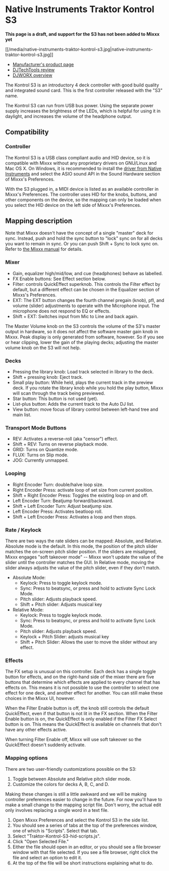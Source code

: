 # Native Instruments Traktor Kontrol S3

**This page is a draft, and support for the S3 has not been added to Mixxx yet**

[[/media/native-instruments-traktor-kontrol-s3.jpg|native-instruments-traktor-kontrol-s3.jpg]]

  - [Manufacturer's product
    page](https://www.native-instruments.com/en/products/traktor/dj-controllers/traktor-kontrol-s3/)
  - [DJTechTools
    review](https://djtechtools.com/2019/10/16/traktor-kontrol-s3-the-middle-child-for-the-mk3-traktor-generation/)
  - [DJWORX
    overview](https://djworx.com/the-traktor-kontrol-s3-we-have-it-but-not-the-software/)

The Kontrol S3 is an introductory 4 deck controller with good build
quality and integrated sound card. This is the first controller released
with the "S3" name.

The Kontrol S3 can run from USB bus power. Using the separate power
supply increases the brightness of the LEDs, which is helpful for using
it in daylight, and increases the volume of the headphone output.

## Compatibility

### Controller

The Kontrol S3 is a USB class compliant audio and HID device,
so it is compatible with Mixxx without any proprietary drivers on
GNU/Linux and Mac OS X. On Windows, it is recommended to install the
[driver from Native
Instruments](https://www.native-instruments.com/en/support/downloads/drivers-other-files/)
and select the ASIO sound API in the Sound Hardware section of Mixxx's
Preferences.

With the S3 plugged in, a MIDI device is listed as an available
controller in Mixxx's Preferences. The controller uses
HID for the knobs, buttons, and other components on the device, so the
mapping can only be loaded when you select the HID device on the left
side of Mixxx's Preferences.

## Mapping description

Note that Mixxx doesn't have the concept of a single "master" deck for
sync. Instead, push and hold the sync button to "lock" sync on for all
decks you want to remain in sync. Or you can push Shift + Sync to lock
sync on. Refer to [the Mixxx
manual](http://www.mixxx.org/manual/2.0/chapters/djing_with_mixxx.html#master-sync)
for details.

### Mixer

  - Gain, equalizer high/mid/low, and cue (headphones)
    behave as labelled.
  - FX Enable buttons: See Effect section below.
  - Filter: controls QuickEffect superknob. This controls the Filter
    effect by default, but a different effect can be chosen in the
    Equalizer section of Mixxs's Preferences.
  - EXT: The EXT button changes the fourth channel pregain (knob), pfl, and volume (slider) adjustments to operate with the Microphone input.  The microphone does not respond to EQ or effects.
  - Shift + EXT: Switches input from Mic to Line and back again.

The Master Volume knob on the S3 controls the volume of the S3's master
output in hardware, so it does not affect the software master gain knob
in Mixxx. Peak display is only generated from software, however. So if
you see or hear clipping, lower the gain of the playing decks; adjusting
the master volume knob on the S3 will not help.

### Decks

  - Pressing the library knob: Load track selected in library to the deck.
  - Shift + pressing knob: Eject track.
  - Small play button: While held, plays the current track in the preview deck.  If you rotate the library knob while you hold the play button, Mixxx will scan through the track being previewed.
  - Star button: This button is not used (yet).
  - List-plus button: Adds the current track to the Auto DJ list.
  - View button: move focus of library control between left-hand tree and main list.

### Transport Mode Buttons

  - REV: Activates a reverse-roll (aka "censor") effect.
  - Shift + REV: Turns on reverse playback mode.
  - GRID: Turns on Quantize mode.
  - FLUX: Turns on Slip mode.
  - JOG: Currently unmapped.

### Looping

  - Right Encoder Turn: double/halve loop size.
  - Right Encoder Press: activate loop of set size from current position.
  - Shift + Right Encoder Press: Toggles the existing loop on and off.
  - Left Encoder Turn: Beatjump forward/backward.
  - Shift + Left Encoder Turn: Adjust beatjump size.
  - Left Encoder Press: Activates beatloop roll.
  - Shift + Left Encoder Press: Activates a loop and then stops.

<!-- end list -->

### Rate / Keylock

There are two ways the rate sliders can be mapped: Absolute, and Relative.  Absolute mode is the default. In this mode, the position of the pitch slider matches the on-screen pitch slider position.  If the sliders are misaligned, Mixxx engages "soft takeover mode" -- Mixxx won't update the value of the slider until the controller matches the GUI. In Relative mode, moving the slider always adjusts the value of the pitch slider, even if they don't match.
 
  - Absolute Mode:
    - Keylock: Press to toggle keylock mode.
    - Sync: Press to beatsync, or press and hold to activate Sync Lock Mode.
    - Pitch slider: Adjusts playback speed.
    - Shift + Pitch slider: Adjusts musical key
  - Relative Mode:
    - Keylock: Press to toggle keylock mode.
    - Sync: Press to beatsync, or press and hold to activate Sync Lock Mode.
    - Pitch slider: Adjusts playback speed.
    - Keylock + Pitch Slider: adjusts musical key
    - Shift + Pitch Slider: Allows the user to move the slider without any effect.

### Effects

The FX setup is unusual on this controller.  Each deck has a single toggle button for effects, and on the right-hand side of the mixer there are five buttons that determine which effects are applied to every channel that has effects on.  This means it is not possible to use the controller to select one effect for one deck, and another effect for another.  You can still make these choices in the Mixxx UI, however.

When the Filter Enable button is off, the knob still controls the default QuickEffect, even if that button is not lit in the FX section. When the Filter Enable button is on, the QuickEffect is only enabled if the Filter FX Select button is on.  This means the QuickEffect is available on channels that don't have any other effects active.

When turning Filter Enable off, Mixxx will use soft takeover so the QuickEffect doesn't suddenly activate.

### Mapping options

There are two user-friendly customizations possible on the S3:

  1. Toggle between Absolute and Relative pitch slider mode.
  1. Customize the colors for decks A, B, C, and D.

Making these changes is still a little awkward and we will be making
controller preferences easier to change in the future. For now you'll
have to make a small change to the mapping script file. Don't worry, the
actual edit only involves replacing a single word in a text file.

1.  Open Mixxx Preferences and select the Kontrol S3 in the side list.
2.  You should see a series of tabs at the top of the preferences
    window, one of which is "Scripts". Select that tab.
3.  Select "Traktor-Kontrol-S3-hid-scripts.js". 
4.  Click "Open Selected File."
5.  Either the file should open in an editor, or you should see a file
    browser window with that file selected. If you see a file browser,
    right click the file and select an option to edit it.
6.  At the top of the file will be short instructions explaining what to
    do.
